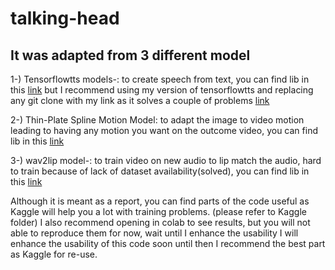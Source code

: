 # talking-head

## It was adapted from 3 different model 

  1-) Tensorflowtts models-: to create speech from text, you can find lib in this [link](https://github.com/TensorSpeech/TensorFlowTTS) but I recommend using my version of tensorflowtts and replacing any git clone with my link as it solves a couple of problems [link](https://github.com/MohmedAAK/TensorFlowTTS)
  
  2-) Thin-Plate Spline Motion Model: to adapt the image to video motion leading to having any motion you want on the outcome video, you can find lib in this [link](https://github.com/yoyo-nb/Thin-Plate-Spline-Motion-Model/tree/main) 
  
  3-) wav2lip model-: to train video on new audio to lip match the audio, hard to train because of lack of dataset availability(solved), you can find lib in this [link](https://github.com/Rudrabha/Wav2Lip)

Although it is meant as a report, you can find parts of the code useful as Kaggle will help you a lot with training problems. (please refer to Kaggle folder) 
I also recommend opening in colab to see results, but you will not able to reproduce them for now, wait until I enhance the usability 
I will enhance the usability of this code soon until then I recommend the best part as Kaggle for re-use.
